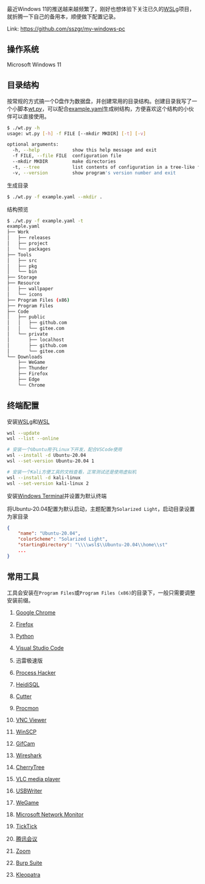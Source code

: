 最近Windows 11的推送越来越频繁了，刚好也想体验下关注已久的[WSLg](https://github.com/microsoft/wslg)项目，就折腾一下自己的备用本，顺便做下配置记录。

Link: https://github.com/sszgr/my-windows-pc

## 操作系统
Microsoft Windows 11

## 目录结构
按常规的方式搞一个D盘作为数据盘，并创建常用的目录结构。创建目录我写了一个小脚本[wt.py](https://github.com/sszgr/my-windows-pc/blob/main/wt.py)，可以配合[example.yaml](https://github.com/sszgr/my-windows-pc/blob/main/example.yaml)生成树结构，方便喜欢这个结构的小伙伴可以直接使用。

```bash
$ ./wt.py -h
usage: wt.py [-h] -f FILE [--mkdir MKDIR] [-t] [-v]

optional arguments:
  -h, --help            show this help message and exit
  -f FILE, --file FILE  configuration file
  --mkdir MKDIR         make directories
  -t, --tree            list contents of configuration in a tree-like format
  -v, --version         show program's version number and exit
```
生成目录
```bash 
$ ./wt.py -f example.yaml --mkdir .
```

结构预览
```bash
$ ./wt.py -f example.yaml -t
example.yaml
├── Work
│   ├── releases
│   ├── project
│   └── packages
├── Tools
│   ├── src
│   ├── pkg
│   └── bin
├── Storage
├── Resource
│   ├── wallpaper
│   └── icons
├── Program Files (x86)
├── Program Files
├── Code
│   ├── public
│   │   ├── github.com
│   │   └── gitee.com
│   └── private
│       ├── localhost
│       ├── github.com
│       └── gitee.com
└── Downloads
    ├── WeGame
    ├── Thunder
    ├── Firefox
    ├── Edge
    └── Chrome
```

## 终端配置
安装[WSLg](https://github.com/microsoft/wslg)和[WSL](https://docs.microsoft.com/en-us/windows/wsl/install)
```sh
wsl --update
wsl --list --online

# 安装一个Ubuntu用于Linux下开发，配合VSCode使用
wsl --install -d Ubuntu-20.04
wsl --set-version Ubuntu-20.04 1

# 安装一个Kali方便工具的文档查看，正常测试还是使用虚拟机
wsl --install -d kali-linux
wsl --set-version kali-linux 2
```
安装[Windows Terminal](https://www.microsoft.com/store/productId/9N0DX20HK701)并设置为默认终端

将Ubuntu-20.04配置为默认启动，主题配置为`Solarized Light`，启动目录设置为家目录
```json
{
    "name": "Ubuntu-20.04",
    "colorScheme": "Solarized Light",
    "startingDirectory": "\\\\wsl$\\Ubuntu-20.04\\home\\st"
    ...
}
```

## 常用工具
工具会安装在`Program Files`或`Program Files (x86)`的目录下，一般只需要调整安装前缀。

1. [Google Chrome](https://www.google.com/chrome)

2. [Firefox](https://www.mozilla.org/)

3. [Python](https://www.python.org/)

4. [Visual Studio Code](https://code.visualstudio.com/)
    
5. 迅雷极速版

6. [Process Hacker](https://processhacker.sourceforge.io/) 

7. [HeidiSQL](https://www.heidisql.com/)

8. [Cutter](https://cutter.re/)

9.  [Procmon](https://docs.microsoft.com/en-us/sysinternals/downloads/procmon)

10. [VNC Viewer](https://www.realvnc.com/en/connect/download/viewer/)

11. [WinSCP](https://winscp.net/)

12. [GifCam](https://blog.bahraniapps.com/gifcam/)

13. [Wireshark](https://www.wireshark.org/)

14. [CherryTree](https://www.giuspen.com/cherrytree/)

15. [VLC media player](https://www.videolan.org/)

16. [USBWriter](https://sourceforge.net/projects/usbwriter/)

17. [WeGame](https://www.wegame.com.cn/)

18. [Microsoft Network Monitor](https://www.microsoft.com/en-us/download/4865)

19. [TickTick](https://ticktick.com/)

20. [腾讯会议](https://meeting.tencent.com/)

21. [Zoom](https://zoom.us/)

22. [Burp Suite](https://portswigger.net/burp)

23. [Kleopatra](https://www.gpg4win.org/)
